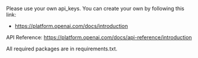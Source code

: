 Please use your own api_keys. 
You can create your own by following this link:
 - https://platform.openai.com/docs/introduction

API Reference:
https://platform.openai.com/docs/api-reference/introduction


All required packages are in requirements.txt.
